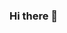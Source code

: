 ### Hi there 👋

<!--
- 🔭 I’m currently working on [freedev](https://github.com/lukaskoeller/freedev)
- 🌱 I’m currently learning aws and how to manage infrastructure as code via pulumi

### Projects
- Project Lead of quirion onboarding app – [onboarding.quirion.de](https://onboarding.quirion.de/)
- Creator of quirions component library – [quirion design components](https://quirion-design-components.de/)
- Gridsome Starter for Strapi – [gridsome.org](https://gridsome.org/starters/gridsome-starter-strapi/)
- Contributor to IMIS (#wirvsvirus) – [devpost.com](https://devpost.com/software/imis-infektions-melde-und-informations-system)
- Co-Creator of Test Account Manager – [chrome web store](https://chrome.google.com/webstore/detail/testaccount-manager/addaocpbbalpdpebplfjmleommmgalpd?hl=en-GB)
- Porfolio Site built with Gatsby – [bk-kunst.de](https://www.bk-kunst.de/)
- berlin on point _(stale)_ – [github/berlin-on-point](https://github.com/lukaskoeller/berlin-on-point)
-->
<!--
**lukaskoeller/lukaskoeller** is a ✨ _special_ ✨ repository because its `README.md` (this file) appears on your GitHub profile.

Here are some ideas to get you started:

- 🔭 I’m currently working on ...
- 🌱 I’m currently learning ...
- 👯 I’m looking to collaborate on ...
- 🤔 I’m looking for help with ...
- 💬 Ask me about ...
- 📫 How to reach me: ...
- 😄 Pronouns: ...
- ⚡ Fun fact: ...
-->
